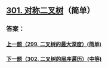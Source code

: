 ## [301. 对称二叉树](https://leetcode-cn.com/problems/merge-two-sorted-lists/)（简单）





### 答案：



#### [上一题（299. 二叉树的最大深度）(简单)](https://github.com/sdwwld/leetCode/blob/master/src/main/java/com/wld/java/leetcode/leetCode0299.md)

#### [下一题（302. 二叉树的层序遍历）(中等)](https://github.com/sdwwld/leetCode/blob/master/src/main/java/com/wld/java/leetcode/leetCode0302.md)